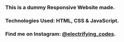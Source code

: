 ### This is a dummy Responsive Website made.

### Technologies Used: HTML, CSS & JavaScript.

### Find me on Instagram: [@electrifying_codes][Instagram].

[Instagram]: https://www.instagram.com/electrifying_codes